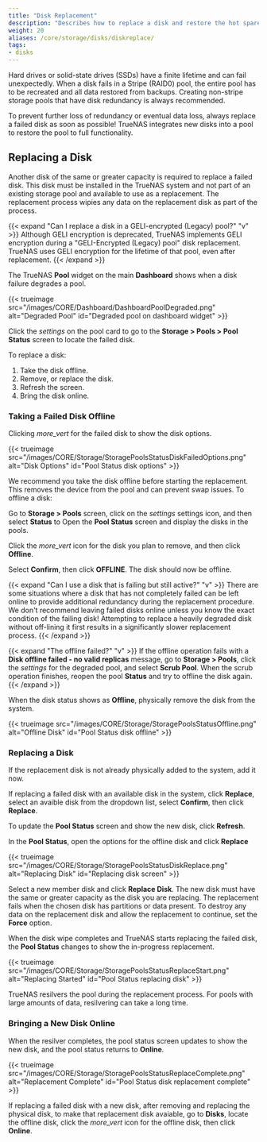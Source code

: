 ```yaml
---
title: "Disk Replacement"
description: "Describes how to replace a disk and restore the hot spare in TrueNAS CORE."
weight: 20
aliases: /core/storage/disks/diskreplace/
tags:
- disks
---
```


Hard drives or solid-state drives (SSDs) have a finite lifetime and can fail unexpectedly.
When a disk fails in a Stripe (RAID0) pool, the entire pool has to be recreated and all data restored from backups.
Creating non-stripe storage pools that have disk redundancy is always recommended.

To prevent further loss of redundancy or eventual data loss, always replace a failed disk as soon as possible!
TrueNAS integrates new disks into a pool to restore the pool to full functionality.

## Replacing a Disk

Another disk of the same or greater capacity is required to replace a failed disk.
This disk must be installed in the TrueNAS system and not part of an existing storage pool and available to use as a replacement.
The replacement process wipies any data on the replacement disk as part of the process.

{{< expand "Can I replace a disk in a GELI-encrypted (Legacy) pool?" "v" >}}
Although GELI encryption is deprecated, TrueNAS implements GELI encryption during a "GELI-Encrypted (Legacy) pool" disk replacement. TrueNAS uses GELI encryption for the lifetime of that pool, even after replacement.
{{< /expand >}}

The TrueNAS **Pool** widget on the main **Dashboard** shows when a disk failure degrades a pool.

{{< trueimage src="/images/CORE/Dashboard/DashboardPoolDegraded.png" alt="Degraded Pool" id="Degraded pool on dashboard widget" >}}

Click the <i class="material-icons" aria-hidden="true" title="Settings">settings</i> on the pool card to go to the **Storage > Pools > Pool Status** screen to locate the failed disk.

To replace a disk:
1. Take the disk offline.
2. Remove, or replace the disk.
3. Refresh the screen.
4. Bring the disk online.

### Taking a Failed Disk Offline

Clicking <i class="material-icons" aria-hidden="true" title="Options">more_vert</i> for the failed disk to show the disk options.

{{< trueimage src="/images/CORE/Storage/StoragePoolsStatusDiskFailedOptions.png" alt="Disk Options" id="Pool Status disk options" >}}

We recommend you take the disk offline before starting the replacement. 
This removes the device from the pool and can prevent swap issues. 
To offline a disk:

Go to **Storage > Pools** screen, click on the <i class="material-icons" aria-hidden="true" title="Settings">settings</i> settings icon, and then select **Status** to Open the **Pool Status** screen and display the disks in the pools.

Click the <i class="material-icons" aria-hidden="true" title="Options">more_vert</i> icon for the disk you plan to remove, and then click **Offline**.

Select **Confirm**, then click **OFFLINE**. The disk should now be offline.

{{< expand "Can I use a disk that is failing but still active?" "v" >}}
There are some situations where a disk that has not completely failed can be left online to provide additional redundancy during the replacement procedure.
We don't recommend leaving failed disks online unless you know the exact condition of the failing disk!
Attempting to replace a heavily degraded disk without off-lining it first results in a significantly slower replacement process.
{{< /expand >}}

{{< expand "The offline failed?" "v" >}}
If the offline operation fails with a **Disk offline failed - no valid replicas** message, go to **Storage > Pools**, click the <i class="material-icons" aria-hidden="true" title="Settings">settings</i> for the degraded pool, and select **Scrub Pool**.
When the scrub operation finishes, reopen the pool **Status** and try to offline the disk again.
{{< /expand >}}

When the disk status shows as **Offline**, physically remove the disk from the system.

{{< trueimage src="/images/CORE/Storage/StoragePoolsStatusOffline.png" alt="Offline Disk" id="Pool Status disk offline" >}}


### Replacing a Disk

If the replacement disk is not already physically added to the system, add it now. 

If replacing a failed disk with an available disk in the system, click **Replace**, select an avaible disk from the dropdown list, select **Confirm**, then click **Replace**.

To update the **Pool Status** screen and show the new disk, click **Refresh**.

In the **Pool Status**, open the options for the offline disk and click **Replace**

{{< trueimage src="/images/CORE/Storage/StoragePoolsStatusDiskReplace.png" alt="Replacing Disk" id="Replacing disk screen" >}}

Select a new member disk and click **Replace Disk**.
The new disk must have the same or greater capacity as the disk you are replacing.
The replacement fails when the chosen disk has partitions or data present.
To destroy any data on the replacement disk and allow the replacement to continue, set the **Force** option.

When the disk wipe completes and TrueNAS starts replacing the failed disk, the **Pool Status** changes to show the in-progress replacement.

{{< trueimage src="/images/CORE/Storage/StoragePoolsStatusReplaceStart.png" alt="Replacing Started" id="Pool Status replacing disk" >}}

TrueNAS resilvers the pool during the replacement process.
For pools with large amounts of data, resilvering can take a long time.

### Bringing a New Disk Online

When the resilver completes, the pool status screen updates to show the new disk, and the pool status returns to **Online**. 

{{< trueimage src="/images/CORE/Storage/StoragePoolsStatusReplaceComplete.png" alt="Replacement Complete" id="Pool Status disk replacement complete" >}}

If replacing a failed disk with a new disk, after removing and replacing the physical disk, to make that replacement disk avaiable, go to **Disks**, locate the offline disk, click the <i class="material-icons" aria-hidden="true" title="Options">more_vert</i> icon for the offline disk, then click **Online**.